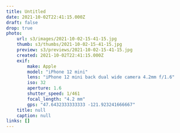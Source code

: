 ```yaml
---
title: Untitled
date: 2021-10-02T22:41:15.000Z
draft: false
drop: true
photo:
    url: s3/images/2021-10-02-15-41-15.jpg
    thumb: s3/thumbs/2021-10-02-15-41-15.jpg
    preview: s3/previews/2021-10-02-15-41-15.jpg
    created: 2021-10-02T22:41:15.000Z
    exif:
        make: Apple
        model: "iPhone 12 mini"
        lens: "iPhone 12 mini back dual wide camera 4.2mm f/1.6"
        iso: 32
        aperture: 1.6
        shutter_speed: 1/461
        focal_length: "4.2 mm"
        gps: "47.6432333333333 -121.923241666667"
    title: null
    caption: null
links: []
---
```

